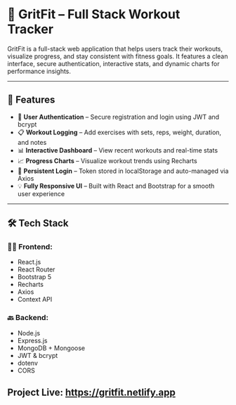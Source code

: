 # 💪 GritFit – Full Stack Workout Tracker

GritFit is a full-stack web application that helps users track their workouts, visualize progress, and stay consistent with fitness goals. It features a clean interface, secure authentication, interactive stats, and dynamic charts for performance insights.

---

## 🚀 Features

- 🔐 **User Authentication** – Secure registration and login using JWT and bcrypt
- 📋 **Workout Logging** – Add exercises with sets, reps, weight, duration, and notes
- 📊 **Interactive Dashboard** – View recent workouts and real-time stats
- 📈 **Progress Charts** – Visualize workout trends using Recharts
- 🔄 **Persistent Login** – Token stored in localStorage and auto-managed via Axios
- 💡 **Fully Responsive UI** – Built with React and Bootstrap for a smooth user experience

---

## 🛠️ Tech Stack

### 👨‍💻 Frontend:
- React.js
- React Router
- Bootstrap 5
- Recharts
- Axios
- Context API

### 🔙 Backend:
- Node.js
- Express.js
- MongoDB + Mongoose
- JWT & bcrypt
- dotenv
- CORS

##  Project Live: https://gritfit.netlify.app

